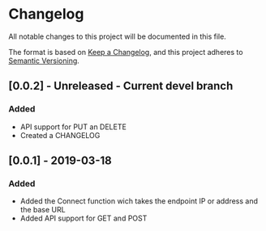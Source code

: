 # Changelog
All notable changes to this project will be documented in this file.

The format is based on [Keep a Changelog](https://keepachangelog.com/en/1.0.0/),
and this project adheres to [Semantic Versioning](https://semver.org/spec/v2.0.0.html).

## [0.0.2] - Unreleased - Current devel branch
### Added
- API support for PUT an DELETE
- Created a CHANGELOG

## [0.0.1] - 2019-03-18
### Added
- Added the Connect function wich takes the endpoint IP or address and the base URL
- Added API support for GET and POST
